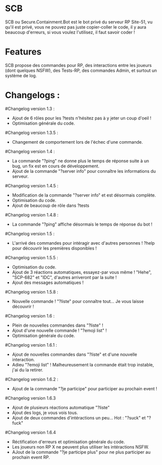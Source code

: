 # SCB

SCB ou Secure.Containment.Bot est le bot privé du serveur RP Site-51, vu qu'il est privé, vous ne pouvez pas juste copier-coller le code, il y aura beaucoup d'erreurs, si vous voulez l'utilisez, il faut savoir coder !

# Features

SCB propose des commandes pour RP, des interactions entre les joueurs (dont quelques NSFW), des Tests-RP, des commandes Admin, et surtout un système de log.

# Changelogs :

#Changelog version 1.3 :
- Ajout de 6 rôles pour les ?tests n'hésitez pas à y jeter un coup d'oeil !
- Optimisation générale du code.


#Changelog version 1.3.5 :
- Changement de comportement lors de l'échec d'une commande.


#Changelog version 1.4 :
- La commande "?ping" ne donne plus le temps de réponse suite à un bug, un fix est en cours de développement.
- Ajout de la commande "?server info" pour connaître les informations du serveur.


#Changelog version 1.4.5 :
- Modification de la commande "?server info" et est désormais complète.
- Optimisation du code.
- Ajout de beaucoup de rôle dans ?tests


#Changelog version 1.4.8 :
- La commande "?ping" affiche désormais le temps de réponse du bot !


#Changelog version 1.5 :
- L'arrivé des commandes pour intéragir avec d'autres personnes !
?help pour découvrir les premières disponibles !
 

#Changelog version 1.5.5 :
- Optimisation du code.
- Ajout de 3 réactions automatiques, essayez-par vous même ! "Hehe", "SCP-682" et "IDC", d'autres arriveront par la suite !
- Ajout des messages automatiques !
 

#Changelog version 1.5.8 :
- Nouvelle commande ! "?liste" pour connaître tout... Je vous laisse découvrir !


#Changelog version 1.6 :
- Plein de nouvelles commandes dans "?liste" !
- Ajout d'une nouvelle commande ! "?emoji list" !
- Optimisation générale du code.


#Changelog version 1.6.1 :
- Ajout de nouvelles commandes dans "?liste" et d'une nouvelle interaction.
- Adieu "?emoji list" ! Malheureusement la commande était trop instable, j'ai du la retirer.


#Changelog version 1.6.2 :
- Ajout de la commande "?je participe" pour participer au prochain event !


#Changelog version 1.6.3
- Ajout de plusieurs réactions automatique "?liste"
- Ajout des logs, je vous vois tous.
- Ajout de deux commandes d'intéractions un peu... Hot : "?suck" et "?fuck"


#Changelog version 1.6.4
- Réctification d'erreurs et optimisation générale du code.
- Les joueurs non RP X ne peuvent plus utiliser les intéractions NSFW.
- AJout de la commande "?je participe plus" pour ne plus participer au prochain event RP.
